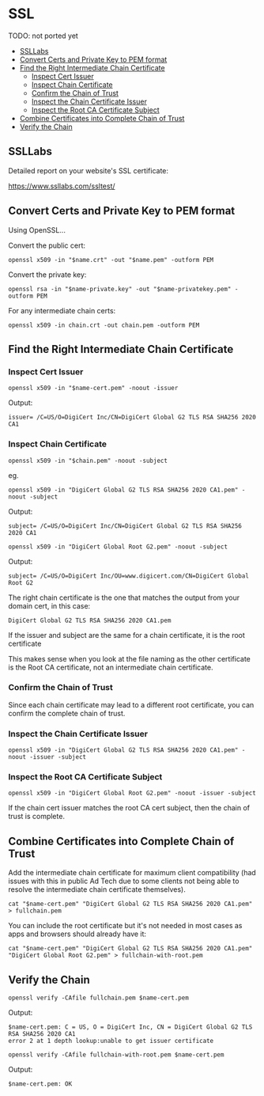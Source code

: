 # SSL

TODO: not ported yet

<!-- INDEX_START -->

- [SSLLabs](#ssllabs)
- [Convert Certs and Private Key to PEM format](#convert-certs-and-private-key-to-pem-format)
- [Find the Right Intermediate Chain Certificate](#find-the-right-intermediate-chain-certificate)
  - [Inspect Cert Issuer](#inspect-cert-issuer)
  - [Inspect Chain Certificate](#inspect-chain-certificate)
  - [Confirm the Chain of Trust](#confirm-the-chain-of-trust)
  - [Inspect the Chain Certificate Issuer](#inspect-the-chain-certificate-issuer)
  - [Inspect the Root CA Certificate Subject](#inspect-the-root-ca-certificate-subject)
- [Combine Certificates into Complete Chain of Trust](#combine-certificates-into-complete-chain-of-trust)
- [Verify the Chain](#verify-the-chain)

<!-- INDEX_END -->

## SSLLabs

Detailed report on your website's SSL certificate:

<https://www.ssllabs.com/ssltest/>

## Convert Certs and Private Key to PEM format

Using OpenSSL...

Convert the public cert:

```shell
openssl x509 -in "$name.crt" -out "$name.pem" -outform PEM
```

Convert the private key:

```shell
openssl rsa -in "$name-private.key" -out "$name-privatekey.pem" -outform PEM
```

For any intermediate chain certs:

```shell
openssl x509 -in chain.crt -out chain.pem -outform PEM
```

## Find the Right Intermediate Chain Certificate

### Inspect Cert Issuer

```shell
openssl x509 -in "$name-cert.pem" -noout -issuer
```

Output:

```text
issuer= /C=US/O=DigiCert Inc/CN=DigiCert Global G2 TLS RSA SHA256 2020 CA1
```

### Inspect Chain Certificate

```shell
openssl x509 -in "$chain.pem" -noout -subject
```

eg.

```shell
openssl x509 -in "DigiCert Global G2 TLS RSA SHA256 2020 CA1.pem" -noout -subject
```

Output:

```text
subject= /C=US/O=DigiCert Inc/CN=DigiCert Global G2 TLS RSA SHA256 2020 CA1
```

```shell
openssl x509 -in "DigiCert Global Root G2.pem" -noout -subject
```

Output:

```shell
subject= /C=US/O=DigiCert Inc/OU=www.digicert.com/CN=DigiCert Global Root G2
```

The right chain certificate is the one that matches the output from your domain cert, in this case:

```text
DigiCert Global G2 TLS RSA SHA256 2020 CA1.pem
```

If the issuer and subject are the same for a chain certificate, it is the root certificate

This makes sense when you look at the file naming as the other certificate is the Root CA certificate,
not an intermediate chain certificate.

### Confirm the Chain of Trust

Since each chain certificate may lead to a different root certificate, you can confirm the complete chain of trust.

### Inspect the Chain Certificate Issuer

```shell
openssl x509 -in "DigiCert Global G2 TLS RSA SHA256 2020 CA1.pem" -noout -issuer -subject
```

### Inspect the Root CA Certificate Subject

```shell
openssl x509 -in "DigiCert Global Root G2.pem" -noout -issuer -subject
```

If the chain cert issuer matches the root CA cert subject, then the chain of trust is complete.

## Combine Certificates into Complete Chain of Trust

Add the intermediate chain certificate for maximum client compatibility (had issues with this in public Ad Tech due
to some clients not being able to resolve the intermediate chain certificate themselves).

```shell
cat "$name-cert.pem" "DigiCert Global G2 TLS RSA SHA256 2020 CA1.pem" > fullchain.pem
```

You can include the root certificate but it's not needed in most cases as apps and browsers should already have it:

```shell
cat "$name-cert.pem" "DigiCert Global G2 TLS RSA SHA256 2020 CA1.pem" "DigiCert Global Root G2.pem" > fullchain-with-root.pem
```

## Verify the Chain

```shell
openssl verify -CAfile fullchain.pem $name-cert.pem
```

Output:

```text
$name-cert.pem: C = US, O = DigiCert Inc, CN = DigiCert Global G2 TLS RSA SHA256 2020 CA1
error 2 at 1 depth lookup:unable to get issuer certificate
```

```shell
openssl verify -CAfile fullchain-with-root.pem $name-cert.pem
```

Output:

```text
$name-cert.pem: OK
```
